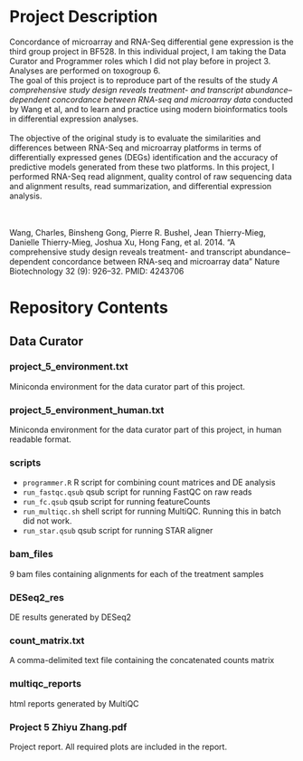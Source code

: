 # Project Description
Concordance of microarray and RNA-Seq differential gene expression is the third group project in BF528. In this individual project, I am taking the Data Curator and Programmer roles which I did not play before in project 3. Analyses are performed on toxogroup 6. 
<br/>
The goal of this project is to reproduce part of the results of the study *A comprehensive study design reveals treatment- and transcript abundance–dependent concordance between RNA-seq and microarray data* conducted by Wang et al, and to learn and practice using modern bioinformatics tools in differential expression analyses. <br/>
<br/>
The objective of the original study is to evaluate the similarities and differences between RNA-Seq and microarray platforms in terms of differentially expressed genes (DEGs) identification and the accuracy of predictive models generated from these two platforms. In this project, I performed RNA-Seq read alignment, quality control of raw sequencing data and alignment results, read summarization, and differential expression analysis. <br/>
<br/>

<br/>
Wang, Charles, Binsheng Gong, Pierre R. Bushel, Jean Thierry-Mieg, Danielle Thierry-Mieg, Joshua Xu, Hong Fang, et al. 2014. “A comprehensive study design reveals treatment- and transcript abundance–dependent concordance between RNA-seq and microarray data” Nature Biotechnology 32 (9): 926–32. PMID: 4243706

# Repository Contents
## Data Curator
### project_5_environment.txt
Miniconda environment for the data curator part of this project. 

### project_5_environment_human.txt
Miniconda environment for the data curator part of this project, in human readable format. 

### scripts
- `programmer.R` R script for combining count matrices and DE analysis <br/>
- `run_fastqc.qsub` qsub script for running FastQC on raw reads <br/>
- `run_fc.qsub` qsub script for running featureCounts <br/>
- `run_multiqc.sh` shell script for running MultiQC. Running this in batch did not work. <br/>
- `run_star.qsub` qsub script for running STAR aligner <br/>

### bam_files
9 bam files containing alignments for each of the treatment samples

### DESeq2_res
DE results generated by DESeq2

### count_matrix.txt
A comma-delimited text file containing the concatenated counts matrix

### multiqc_reports
html reports generated by MultiQC

### Project 5 Zhiyu Zhang.pdf
Project report. All required plots are included in the report.
